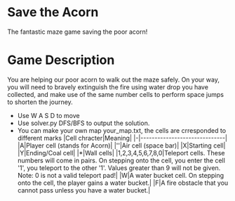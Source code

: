 # Save the Acorn
The fantastic maze game saving the poor acorn!

# Game Description
You are helping our poor acorn to walk out the maze safely. On your way, you will need to bravely extinguish the fire using water drop you have collected, and make use of the same number cells to perform space jumps to shorten the journey.
- Use W A S D to move
- Use solver.py DFS/BFS to output the solution.
- You can make your own map your_map.txt, the cells are crresponded to different marks
  |Cell chracter|Meaning|
  |-|------------------------------|
  |A|Player cell (stands for Acorn)|
  |''|Air cell (space bar)|
  |X|Starting cell|
  |Y|Ending/Coal cell|
  |*|Wall cells|
  |1,2,3,4,5,6,7,8,0|Teleport cells. These numbers will come in pairs. On stepping onto the cell, you enter the cell '1', you teleport to the other '1'. Values greater than 9 will not be given. Note: 0 is not a valid teleport pad!|
  |W|A water bucket cell. On stepping onto the cell, the player gains a water bucket.|
  |F|A fire obstacle that you cannot pass unless you have a water bucket.|
  
